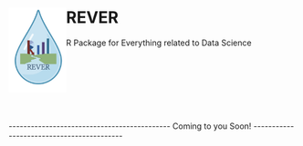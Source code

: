 # REVER <img width="20%" align = "left" src="https://github.com/reyvnth/REVER/blob/main/REVERlogo.png">
R Package for Everything related to Data Science




</br>
</br>
</br>
</br>
</br>
</br>





-------------------------------------------- Coming to you Soon! ------------------------------------------

